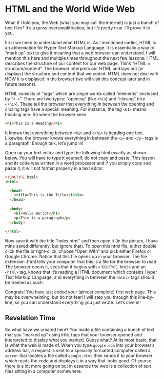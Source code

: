 HTML and the World Wide Web
===
What if I told you, the Web (what you may call the internet) is just a bunch of text files? It’s a gross oversimplification, but it’s pretty true. I’ll prove it to you.

First we need to understand what HTML is. As I mentioned earlier, HTML is an abbreviation for Hyper Text Markup Language. It is essentially a way to “mark up” text to give it meaning that a web browser can understand. I will mention this here and multiple times throughout the next few lessons: HTML describes the structure of our content for our web page. Think “HTML = structure/content”. The browser interprets our HTML and lays out (or displays) the structure and content that we coded. HTML does not deal with HOW it is displayed in the browser (we will visit this concept later and in future lessons).

HTML consists of “tags” which are single words called “elements” enclosed by “`< >`”. There are two types: “opening” (like `<h1>`) and “closing” (like `</h1>`). These tell the browser that everything in between the opening and closing tags have a special meaning. For instance, the tag `<h1>` means heading one. So when the browser sees

```html
<h1>This is a Heading</h1>
```

It knows that everything between `<h1>` and `</h1>` is heading one text. Likewise, the browser knows everything in between the `<p>` and `</p>` tags is a paragraph. Enough talk, let’s jump in!

Open up your text editor and type the following html exactly as shown below. You will have to type it yourself, do not copy and paste. This lesson and its code was written in a word processor and if you simply copy and paste it, it will not format properly in a text editor.


```html
<!DOCTYPE html>
<html>

  <head>
    <title>This is the Title</title>
  </head>
  
  <body>
    <h1>Hello World!</h1>
    <p>This is a paragraph</p>
  </body>
  
</html>
```
Now save it with the title “index.html” and then open it (in the picture, I have mine saved differently, but ignore that). To open this html file, either double click the file or right-click, choose “Open With” and pick either Firefox or Google Chrome. Notice that this file opens up in your browser. The file extension .html tells your computer that this is a file for the browser to read. The browser opens it, sees that it begins with `<!DOCTYPE html>` and an `<html>` tag, knows that it’s reading a HTML document which contains Hyper Text Markup Language, and everything in between the `<html>` tags should be treated as such.

Congrats! You have just coded your (almost complete) first web page. This may be overwhelming, but do not fear! I will step you through this line-by-line, so you can understand everything you just wrote. Let’s dive in!

## Revelation Time

So what have we created here? You made a file containing a bunch of text that you “marked up” using `HTML` tags that your browser opened and interpreted to display what you wanted. Guess what? At its most basic, that is what the web is made of. When you type `google.com` into your browser’s address bar, a request is sent to a specially formatted computer called a `server` that locates a file called `google.html` then sends it to your browser which reads the code and displays it in a way that looks good. Of course there is a lot more going on but in essence the web is a collection of text files sitting in a computer somewhere.

